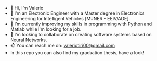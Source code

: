 - 👋 Hi, I’m Valerio
- 👀 I’m an Electronic Engineer with a Master degree in Electronics Engineering for Intelligent Vehicles [MUNER - EEIV/ADE].
- 🌱 I’m currently improving my skills in programming with Python and Matlab while I'm looking for a job.
- 💞️ I’m looking to collaborate on creating software systems based on Neural Networks.
- 📫 You can reach me on: [valeriotiri00@gmail.com](valeriotiri00@gmail.com)
- In this repo you can also find my graduation thesis, have a look!

<!---
TiriV00/TiriV00 is a ✨ special ✨ repository because its `README.md` (this file) appears on your GitHub profile.
You can click the Preview link to take a look at your changes.
--->

